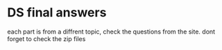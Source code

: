 # DS final answers 
each part is from a diffrent topic, check the questions from the site.
dont forget to check the zip files